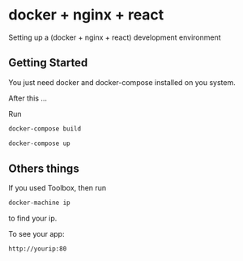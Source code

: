 # docker + nginx + react
Setting up a (docker + nginx + react) development environment

## Getting Started

You just need docker and docker-compose installed on you system.

After this ...

Run
```sh
docker-compose build
```
```sh
docker-compose up
```


## Others things

If you used Toolbox, then run
```sh
docker-machine ip
```
to find your ip.

To see your app:

```sh
http://yourip:80
```
